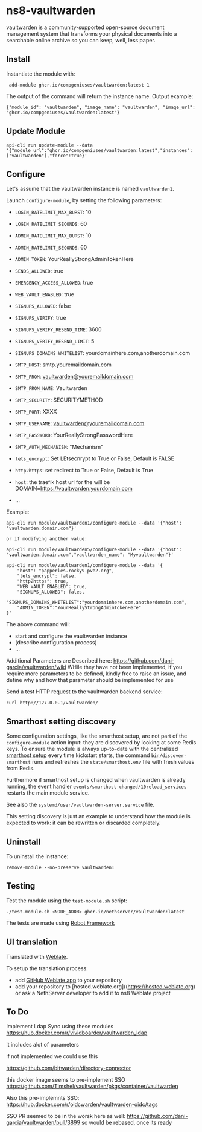 # ns8-vaultwarden
vaultwarden is a community-supported open-source document management system that transforms your physical documents into a searchable online archive so you can keep, well, less paper.

## Install

Instantiate the module with:

   ```shell
    add-module ghcr.io/compgeniuses/vaultwarden:latest 1
   ```

The output of the command will return the instance name.
Output example:

    {"module_id": "vaultwarden", "image_name": "vaultwarden", "image_url": "ghcr.io/compgeniuses/vaultwarden:latest"}
## Update Module

```shell
api-cli run update-module --data '{"module_url":"ghcr.io/compgeniuses/vaultwarden:latest","instances":["vaultwarden"],"force":true}'
```
## Configure

Let's assume that the vaultwarden instance is named `vaultwarden1`.

Launch `configure-module`, by setting the following parameters:

- `LOGIN_RATELIMIT_MAX_BURST`: 10
- `LOGIN_RATELIMIT_SECONDS`: 60
- `ADMIN_RATELIMIT_MAX_BURST`: 10
- `ADMIN_RATELIMIT_SECONDS`: 60
- `ADMIN_TOKEN`: YourReallyStrongAdminTokenHere
- `SENDS_ALLOWED`: true
- `EMERGENCY_ACCESS_ALLOWED`: true
- `WEB_VAULT_ENABLED`: true
- `SIGNUPS_ALLOWED`: false
- `SIGNUPS_VERIFY`: true
- `SIGNUPS_VERIFY_RESEND_TIME`: 3600
- `SIGNUPS_VERIFY_RESEND_LIMIT`: 5
- `SIGNUPS_DOMAINS_WHITELIST`: yourdomainhere.com,anotherdomain.com
- `SMTP_HOST`: smtp.youremaildomain.com
- `SMTP_FROM`: vaultwarden@youremaildomain.com
- `SMTP_FROM_NAME`: Vaultwarden
- `SMTP_SECURITY`: SECURITYMETHOD
- `SMTP_PORT`: XXXX
- `SMTP_USERNAME`: vaultwarden@youremaildomain.com
- `SMTP_PASSWORD`: YourReallyStrongPasswordHere
- `SMTP_AUTH_MECHANISM`: "Mechanism"
- `lets_encrypt`: Set LEtsecnrypt to True or False, Default is FALSE
- `http2https`: set redirect to True or False, Default is True
- `host`: the traefik host url for the will be DOMAIN=https://vaultwarden.yourdomain.com

- ...

Example:

    api-cli run module/vaultwarden1/configure-module --data '{"host": "vaultwarden.domain.com"}'

    or if modifying another value: 

    api-cli run module/vaultwarden5/configure-module --data '{"host": "vaultwarden.domain.com","vaultwarden_name": "Myvaultwarden"}'

    api-cli run module/vaultwarden1/configure-module --data '{
        "host": "papperles.rocky9-pve2.org",
        "lets_encrypt": false,
        "http2https": true,
        "WEB_VAULT_ENABLED": true,
        "SIGNUPS_ALLOWED": fales,
        "SIGNUPS_DOMAINS_WHITELIST":"yourdomainhere.com,anotherdomain.com",
        "ADMIN_TOKEN":"YourReallyStrongAdminTokenHere"
    }'


The above command will:
- start and configure the vaultwarden instance
- (describe configuration process)
- ...

Additional Parameters are Described here:
https://github.com/dani-garcia/vaultwarden/wiki
WHile they have not been Implemented, if you require more parameters to be defined, kindly free to raise an issue, and define why and how that parameter should be implemented for use

Send a test HTTP request to the vaultwarden backend service:

    curl http://127.0.0.1/vaultwarden/

## Smarthost setting discovery

Some configuration settings, like the smarthost setup, are not part of the
`configure-module` action input: they are discovered by looking at some
Redis keys.  To ensure the module is always up-to-date with the
centralized [smarthost
setup](https://nethserver.github.io/ns8-core/core/smarthost/) every time
kickstart starts, the command `bin/discover-smarthost` runs and refreshes
the `state/smarthost.env` file with fresh values from Redis.

Furthermore if smarthost setup is changed when vaultwarden is already
running, the event handler `events/smarthost-changed/10reload_services`
restarts the main module service.

See also the `systemd/user/vaultwarden-server.service` file.

This setting discovery is just an example to understand how the module is
expected to work: it can be rewritten or discarded completely.

## Uninstall

To uninstall the instance:

    remove-module --no-preserve vaultwarden1

## Testing

Test the module using the `test-module.sh` script:


    ./test-module.sh <NODE_ADDR> ghcr.io/nethserver/vaultwarden:latest

The tests are made using [Robot Framework](https://robotframework.org/)

## UI translation

Translated with [Weblate](https://hosted.weblate.org/projects/ns8/).

To setup the translation process:

- add [GitHub Weblate app](https://docs.weblate.org/en/latest/admin/continuous.html#github-setup) to your repository
- add your repository to [hosted.weblate.org]((https://hosted.weblate.org) or ask a NethServer developer to add it to ns8 Weblate project

## To Do

Implement Ldap Sync using these modules
https://hub.docker.com/r/vividboarder/vaultwarden_ldap

it includes alot of parameters

if not implemented we could use this

https://github.com/bitwarden/directory-connector

this docker image seems to pre-implement SSO https://github.com/Timshel/vaultwarden/pkgs/container/vaultwarden

Also this pre-implemnts SSO: https://hub.docker.com/r/oidcwarden/vaultwarden-oidc/tags

SSO PR seemed to be in the worsk here as well: https://github.com/dani-garcia/vaultwarden/pull/3899
so would be rebased, once its ready